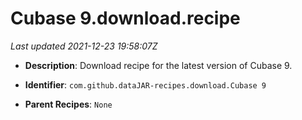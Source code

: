 # Cubase 9.download.recipe

_Last updated 2021-12-23 19:58:07Z_

- **Description**: Download recipe for the latest version of Cubase 9.

- **Identifier**: `com.github.dataJAR-recipes.download.Cubase 9`

- **Parent Recipes**: `None`